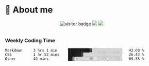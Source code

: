 <!-- ![](https://youpai.roccoshi.top/img/20200804214216.png) -->

# 🧐 About me
 
<p align="center">
<img src="https://visitor-badge.laobi.icu/badge?page_id=Lincest.Lincest&title=hits" alt="visitor badge"/>
<a href="mailto:imroccoshi@gmail.com"><img src="https://img.shields.io/badge/gmail-imroccoshi%40gmail.com-red"></a>
<a href="https://blog.roccoshi.top"><img src="https://img.shields.io/badge/blog-roccoshi-green"></a>
</p>

<div align="center">
  <img src="https://github-readme-stats.vercel.app/api?username=Lincest&show_icons=true&count_private=true&show_owner=true" alt="">
   <!-- <img src="https://github-readme-stats.vercel.app/api/wakatime?username=Moreality&v=2" alt=""/> -->
</div>

### Weekly Coding Time

<!--START_SECTION:waka-->

```text
Markdown     3 hrs 1 min     ██████████▓░░░░░░░░░░░░░░   42.60 %
CSS          1 hr 52 mins    ██████▓░░░░░░░░░░░░░░░░░░   26.43 %
Other        40 mins         ██▒░░░░░░░░░░░░░░░░░░░░░░   09.58 %
```

<!--END_SECTION:waka-->


